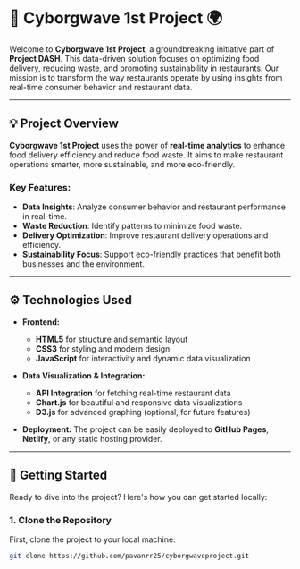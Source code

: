 # 🚀 **Cyborgwave 1st Project** 🌍

Welcome to **Cyborgwave 1st Project**, a groundbreaking initiative part of **Project DASH**. This data-driven solution focuses on optimizing food delivery, reducing waste, and promoting sustainability in restaurants. Our mission is to transform the way restaurants operate by using insights from real-time consumer behavior and restaurant data.

---

## 💡 **Project Overview**

**Cyborgwave 1st Project** uses the power of **real-time analytics** to enhance food delivery efficiency and reduce food waste. It aims to make restaurant operations smarter, more sustainable, and more eco-friendly.

### **Key Features:**
- **Data Insights**: Analyze consumer behavior and restaurant performance in real-time.
- **Waste Reduction**: Identify patterns to minimize food waste.
- **Delivery Optimization**: Improve restaurant delivery operations and efficiency.
- **Sustainability Focus**: Support eco-friendly practices that benefit both businesses and the environment.

---

## ⚙️ **Technologies Used**

- **Frontend:**
  - **HTML5** for structure and semantic layout
  - **CSS3** for styling and modern design
  - **JavaScript** for interactivity and dynamic data visualization

- **Data Visualization & Integration:**
  - **API Integration** for fetching real-time restaurant data
  - **Chart.js** for beautiful and responsive data visualizations
  - **D3.js** for advanced graphing (optional, for future features)

- **Deployment:** The project can be easily deployed to **GitHub Pages**, **Netlify**, or any static hosting provider.

---

## 🚀 **Getting Started**

Ready to dive into the project? Here's how you can get started locally:

### 1. **Clone the Repository**
First, clone the project to your local machine:

```bash
git clone https://github.com/pavanrr25/cyborgwaveproject.git
